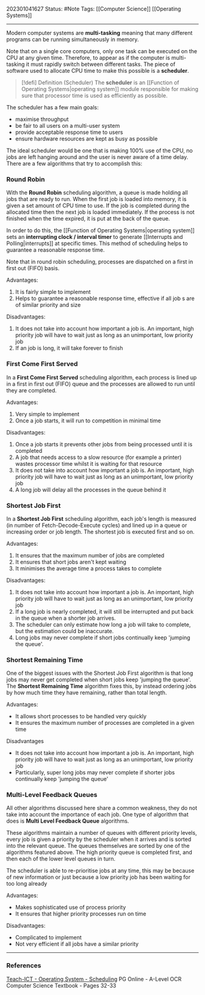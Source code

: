 202301041627
Status: #Note
Tags: [[Computer Science]] [[Operating Systems]]

___

Modern computer systems are **multi-tasking** meaning that many different programs can be running simultaneously in memory.

Note that on a single core computers, only one task can be executed on the CPU at any given time. Therefore, to appear as if the computer is multi-tasking it must rapidly switch between different tasks. The piece of software used to allocate CPU time to make this possible is a **scheduler**.

>[!defi] Definition (Scheduler)
>The **scheduler** is an [[Function of Operating Systems|operating system]] module responsible for making sure that processor time is used as efficiently as possible.

The scheduler has a few main goals:
+ maximise throughput
+ be fair to all users on a multi-user system
+ provide acceptable response time to users
+ ensure hardware resources are kept as busy as possible

The ideal scheduler would be one that is making 100% use of the CPU, no jobs are left hanging around and the user is never aware of a time delay. There are a few algorithms that try to accomplish this:

### Round Robin

With the **Round Robin** scheduling algorithm, a queue is made holding all jobs that are ready to run. When the first job is loaded into memory, it is given a set amount of CPU time to use. If the job is completed during the allocated time then the next job is loaded immediately. If the process is not finished when the time expired, it is put at the back of the queue.

In order to do this, the [[Function of Operating Systems|operating system]] sets an **interrupting clock / interval timer** to generate [[Interrupts and Polling|interrupts]] at specific times. This method of scheduling helps to guarantee a reasonable response time.

Note that in round robin scheduling, processes are dispatched on a first in first out (FIFO) basis.

Advantages:
1. It is fairly simple to implement
2. Helps to guarantee a reasonable response time, effective if all job s are of similar priority and size

Disadvantages:
1. It does not take into account how important a job is. An important, high priority job will have to wait just as long as an unimportant, low priority job
2. If an job is long, it will take forever to finish

### First Come First Served

In a **First Come First Served** scheduling algorithm, each process is lined up in a first in first out (FIFO) queue and the processes are allowed to run until they are completed.

Advantages:
1. Very simple to implement
2. Once a job starts, it will run to competition in minimal time

Disadvantages:
1. Once a job starts it prevents other jobs from being processed until it is completed
2. A job that needs access to a slow resource (for example a printer) wastes processor time whilst it is waiting for that resource
3. It does not take into account how important a job is. An important, high priority job will have to wait just as long as an unimportant, low priority job
4. A long job will delay all the processes in the queue behind it

### Shortest Job First

In a **Shortest Job First** scheduling algorithm, each job's length is measured (in number of Fetch-Decode-Execute cycles) and lined up in a queue or increasing order or job length. The shortest job is executed first and so on.

Advantages:
1. It ensures that the maximum number of jobs are completed
2. It ensures that short jobs aren't kept waiting
3. It minimises the average time a process takes to complete

Disadvantages:
1. It does not take into account how important a job is. An important, high priority job will have to wait just as long as an unimportant, low priority job
2. If a long job is nearly completed, it will still be interrupted and put back in the queue when a shorter job arrives.
3. The scheduler can only estimate how long a job will take to complete, but the estimation could be inaccurate.
4. Long jobs may never complete if short jobs continually keep 'jumping the queue'.

### Shortest Remaining Time

One of the biggest issues with the Shortest Job First algorithm is that long jobs may never get completed when short jobs keep 'jumping the queue'. The **Shortest Remaining Time** algorithm fixes this, by instead ordering jobs by how much time they have remaining, rather than total length.

Advantages:
+ It allows short processes to be handled very quickly
+ It ensures the maximum number of processes are completed in a given time

Disadvantages
+ It does not take into account how important a job is. An important, high priority job will have to wait just as long as an unimportant, low priority job
+ Particularly, super long jobs may never complete if shorter jobs continually keep 'jumping the queue'

### Multi-Level Feedback Queues

All other algorithms discussed here share a common weakness, they do not take into account the importance of each job. One type of algorithm that does is **Multi Level Feedback Queue** algorithms.

These algorithms maintain a number of queues with different priority levels, every job is given a priority by the scheduler when it arrives and is sorted into the relevant queue. The queues themselves are sorted by one of the algorithms featured above. The high priority queue is completed first, and then each of the lower level queues in turn.

The scheduler is able to re-prioritise jobs at any time, this may be because of new information or just because a low priority job has been waiting for too long already

Advantages:
+ Makes sophisticated use of process priority
+ It ensures that higher priority processes run on time

Disadvantages:
+ Complicated to implement
+ Not very efficient if all jobs have a similar priority

___
### References

[Teach-ICT - Operating System - Scheduling](https://teach-ict.com/2016/A_Level_Computing/OCR_H446/1_2_software/121_operating_systems/scheduling/miniweb/index.php)
PG Online - A-Level OCR Computer Science Textbook - Pages 32-33